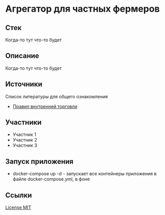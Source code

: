 # Агрегатор для частных фермеров

## Стек
 Когда-то тут что-то будет

## Описание

Когда-то тут что-то будет

## Источники

Список литературы для общего ознакомления 
* [Правил внутренней торговли](https://adilet.zan.kz/rus/docs/V1500011148)

## Участники
* Участник 1
* Участник 2
* Участник 3

## Запуск приложения
 * docker-compose up -d - запускает все контейнеры приложения в файле docker-compose.yml, в фоне

## Ссылки

[License MIT](https://opensource.org/license/mit)
